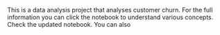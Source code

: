 This is a data analysis project that analyses customer churn. For the full information you can click the notebook to understand various concepts.
Check the updated notebook. You can also 
